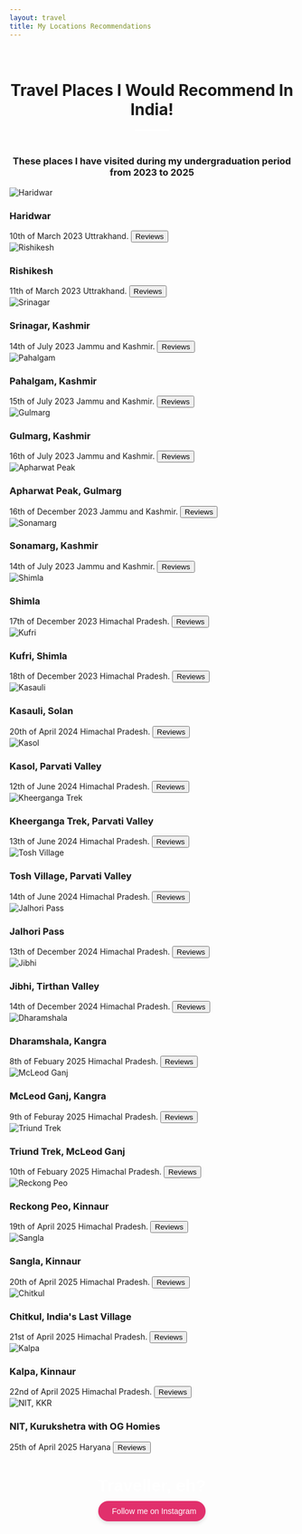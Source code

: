 ```yaml
---
layout: travel
title: My Locations Recommendations
---
```

<head>
	<link rel="stylesheet" type="text/css" href="css/travel_style.css" />
	<link rel="stylesheet" type="text/css" href="css/travel_component.css" />
		<!-- Modernizr is used for flexbox fallback -->
	<script src="js/modernizr.custom.js"></script>

</head>
<div class="view">
<div class="my__suggestion">
  <center>
    <h1><br>Travel Places I Would Recommend In India!</h1>
    <hr style="width: 60px; height: 3px; background-color: #fff; border: none; margin-top: 10px; margin-bottom: 20px;">
    <h3><br>These places I have visited during my undergraduation period from 2023 to 2025</h3>
  </center>
</div>
		<section class="grid">
			<div class="product">
				<div class="product__info">
					<img class="product__image" src="images/visited_places/haridwar.jpg" alt="Haridwar" />
					<h3 class="product__title">Haridwar</h3>
					<span class="product__author highlight">10th of March 2023</span>
					<span class="product__author highlight">Uttrakhand.</span>
					<button class="action action--button" onclick="window.open('https://www.google.com/search?q=haridwar+reviews')"><i class="fa fa-comments"></i><span class="action__text">Reviews</span></button>
				</div>
			</div>
			<div class="product">
				<div class="product__info">
					<img class="product__image" src="images/visited_places/rishikesh.jpeg" alt="Rishikesh" />
					<h3 class="product__title">Rishikesh</h3>
					<span class="product__author highlight">11th of March 2023</span>
					<span class="product__author highlight">Uttrakhand.</span>
					<button class="action action--button" onclick="window.open('https://www.google.com/search?q=rishikesh+reviews')"><i class="fa fa-comments"></i><span class="action__text">Reviews</span></button>
				</div>
			</div>
            			<div class="product">
				<div class="product__info">
					<img class="product__image" src="images/visited_places/srinagar.jpg" alt="Srinagar" />
					<h3 class="product__title">Srinagar, Kashmir</h3>
					<span class="product__author highlight">14th of July 2023</span>
					<span class="product__author highlight">Jammu and Kashmir.</span>
					<button class="action action--button" onclick="window.open('https://www.google.com/search?q=srinagar+review')"><i class="fa fa-comments"></i><span class="action__text">Reviews</span></button>
				</div>
			</div>
			<div class="product">
				<div class="product__info">
					<img class="product__image" src="images/visited_places/pahalgam.jpg" alt="Pahalgam" />
					<h3 class="product__title">Pahalgam, Kashmir</h3>
					<span class="product__author highlight">15th of July 2023</span>
					<span class="product__author highlight">Jammu and Kashmir.</span>
					<button class="action action--button" onclick="window.open('https://www.google.com/search?q=pahalgam+review')"><i class="fa fa-comments"></i><span class="action__text">Reviews</span></button>
				</div>
			</div>
			<div class="product">
				<div class="product__info">
					<img class="product__image" src="images/visited_places/gulmarg.jpg" alt="Gulmarg" />
					<h3 class="product__title">Gulmarg, Kashmir</h3>
					<span class="product__author highlight">16th of July 2023</span>
					<span class="product__author highlight">Jammu and Kashmir.</span>
					<button class="action action--button" onclick="window.open('https://www.google.com/search?q=gulmarg+review')"><i class="fa fa-comments"></i><span class="action__text">Reviews</span></button>
				</div>
			</div>	
            <div class="product">
				<div class="product__info">
					<img class="product__image" src="images/visited_places/afarwat.jpg" alt="Apharwat Peak" />
					<h3 class="product__title">Apharwat Peak, Gulmarg</h3>
					<span class="product__author highlight">16th of December 2023</span>
					<span class="product__author highlight">Jammu and Kashmir.</span>
					<button class="action action--button" onclick="window.open('https://www.google.com/search?q=apharwat+sumit+gulmarg+kashmir+review')"><i class="fa fa-comments"></i><span class="action__text">Reviews</span></button>
				</div>
			</div>	
			<div class="product">
				<div class="product__info">
					<img class="product__image" src="images/visited_places/sonamarg.jpg" alt="Sonamarg" />
					<h3 class="product__title">Sonamarg, Kashmir</h3>
					<span class="product__author highlight">14th of July 2023</span>
					<span class="product__author highlight">Jammu and Kashmir.</span>
					<button class="action action--button" onclick="window.open('https://www.google.com/search?q=sonamarg+kashmir+review')"><i class="fa fa-comments"></i><span class="action__text">Reviews</span></button>
				</div>
			</div>
			<div class="product">
				<div class="product__info">
					<img class="product__image" src="images/visited_places/Shimla.jpeg" alt="Shimla" />
					<h3 class="product__title">Shimla</h3>
					<span class="product__author highlight">17th of December 2023</span>
					<span class="product__author highlight">Himachal Pradesh.</span>
					<button class="action action--button" onclick="window.open('https://www.google.com/search?q=shimla+reviews')"><i class="fa fa-comments"></i><span class="action__text">Reviews</span></button>
				</div>
			</div>
			<div class="product">
				<div class="product__info">
					<img class="product__image" src="images/visited_places/kufri_2.jpeg" alt="Kufri" />
					<h3 class="product__title">Kufri, Shimla</h3>
					<span class="product__author highlight">18th of December 2023</span>
					<span class="product__author highlight">Himachal Pradesh.</span>
					<button class="action action--button" onclick="window.open('https://www.google.com/search?q=kufri+reviews')"><i class="fa fa-comments"></i><span class="action__text">Reviews</span></button>
				</div>
			</div>
			<div class="product">
				<div class="product__info">
					<img class="product__image" src="images/visited_places/kasauli.jpeg" alt="Kasauli" />
					<h3 class="product__title">Kasauli, Solan</h3>
					<span class="product__author highlight">20th of April 2024</span>
					<span class="product__author highlight">Himachal Pradesh.</span>
					<button class="action action--button" onclick="window.open('https://www.google.com/search?q=kasauli+solan+reviews')"><i class="fa fa-comments"></i><span class="action__text">Reviews</span></button>
				</div>
			</div>
            <div class="product">
				<div class="product__info">
					<img class="product__image" src="images/visited_places/kasol.jpeg" alt="Kasol" />
					<h3 class="product__title">Kasol, Parvati Valley</h3>
					<span class="product__author highlight">12th of June 2024</span>
					<span class="product__author highlight">Himachal Pradesh.</span>
					<button class="action action--button" onclick="window.open('https://www.google.com/search?q=kasol+reviews')"><i class="fa fa-comments"></i><span class="action__text">Reviews</span></button>
				</div>
			</div>
			<div class="product">
				<div class="product__info">
					<img class="product__image" src="images/visited_places/kheerganga.jpeg" alt="Kheerganga Trek" />
					<h3 class="product__title">Kheerganga Trek, Parvati Valley</h3>
					<span class="product__author highlight">13th of June 2024</span>
					<span class="product__author highlight">Himachal Pradesh.</span>
					<button class="action action--button" onclick="window.open('https://www.google.com/search?q=kheerganaga+trek+review')"><i class="fa fa-comments"></i><span class="action__text">Reviews</span></button>
				</div>
			</div>		
			<div class="product">
				<div class="product__info">
					<img class="product__image" src="images/visited_places/tosh.jpeg" alt="Tosh Village" />
					<h3 class="product__title">Tosh Village, Parvati Valley</h3>
					<span class="product__author highlight">14th of June 2024</span>
					<span class="product__author highlight">Himachal Pradesh.</span>
					<button class="action action--button" onclick="window.open('https://www.google.com/search?q=tosh+village+reviews')"><i class="fa fa-comments"></i><span class="action__text">Reviews</span></button>
				</div>
			</div>
			<div class="product">
				<div class="product__info">
					<img class="product__image" src="images/visited_places/jalhori_pass.jpeg" alt="Jalhori Pass" />
					<h3 class="product__title">Jalhori Pass</h3>
					<span class="product__author highlight">13th of December 2024</span>
					<span class="product__author highlight">Himachal Pradesh.</span>
					<button class="action action--button" onclick="window.open('https://www.google.com/search?q=Tjalhori+pass+jibhi+review')"><i class="fa fa-comments"></i><span class="action__text">Reviews</span></button>
				</div>
			</div>
			<div class="product">
				<div class="product__info">
					<img class="product__image" src="images/visited_places/jibhi.jpeg" alt="Jibhi" />
					<h3 class="product__title">Jibhi, Tirthan Valley</h3>
					<span class="product__author highlight">14th of December 2024</span>
					<span class="product__author highlight">Himachal Pradesh.</span>
					<button class="action action--button" onclick="window.open('https://www.google.com/search?q=jibhi+review')"><i class="fa fa-comments"></i><span class="action__text">Reviews</span></button>
				</div>
			</div>
			<div class="product">
				<div class="product__info">
					<img class="product__image" src="images/visited_places/dharamshala.jpeg" alt="Dharamshala" />
					<h3 class="product__title">Dharamshala, Kangra</h3>
					<span class="product__author highlight">8th of Febuary 2025</span>
					<span class="product__author highlight">Himachal Pradesh.</span>
					<button class="action action--button" onclick="window.open('https://www.google.com/search?q=dharamshala+himachal+pradesh+review')"><i class="fa fa-comments"></i><span class="action__text">Reviews</span></button>
				</div>
			</div>
			<div class="product">
				<div class="product__info">
					<img class="product__image" src="images/visited_places/mcleodganj.jpeg" alt="McLeod Ganj" />
					<h3 class="product__title">McLeod Ganj, Kangra</h3>
					<span class="product__author highlight">9th of Feburay 2025</span>
					<span class="product__author highlight">Himachal Pradesh.</span>
					<button class="action action--button" onclick="window.open('https://www.google.com/search?q=mchleodganj+review')"><i class="fa fa-comments"></i><span class="action__text">Reviews</span></button>
				</div>
			</div>
			<div class="product">
				<div class="product__info">
					<img class="product__image" src="images/visited_places/triund.jpeg" alt="Triund Trek" />
					<h3 class="product__title">Triund Trek, McLeod Ganj</h3>
					<span class="product__author highlight">10th of Febuary 2025</span>
					<span class="product__author highlight">Himachal Pradesh.</span>
					<button class="action action--button" onclick="window.open('https://www.google.com/search?q=triund+treckreview')"><i class="fa fa-comments"></i><span class="action__text">Reviews</span></button>
				</div>
			</div>
			<div class="product">
				<div class="product__info">
					<img class="product__image" src="images/visited_places/reckongpeo.jpeg" alt="Reckong Peo" />
					<h3 class="product__title">Reckong Peo, Kinnaur</h3>
					<span class="product__author highlight">19th of April 2025</span>
					<span class="product__author highlight">Himachal Pradesh.</span>
					<button class="action action--button" onclick="window.open('https://www.google.com/search?q=reckongpeo+review')"><i class="fa fa-comments"></i><span class="action__text">Reviews</span></button>
				</div>
			</div>
			<div class="product">
				<div class="product__info">
					<img class="product__image" src="images/visited_places/sangla.jpeg" alt="Sangla" />
					<h3 class="product__title">Sangla, Kinnaur</h3>
					<span class="product__author highlight">20th of April 2025</span>
					<span class="product__author highlight">Himachal Pradesh.</span>
					<button class="action action--button" onclick="window.open('https://www.google.com/search?q=sangla+review')"><i class="fa fa-comments"></i><span class="action__text">Reviews</span></button>
				</div>
			</div>
			<div class="product">
				<div class="product__info">
					<img class="product__image" src="images/visited_places/chitkul.jpeg" alt="Chitkul" />
					<h3 class="product__title">Chitkul, India's Last Village</h3>
					<span class="product__author highlight">21st of April 2025</span>
					<span class="product__author highlight">Himachal Pradesh.</span>
					<button class="action action--button" onclick="window.open('https://www.google.com/search?q=chitkul+review')"><i class="fa fa-comments"></i><span class="action__text">Reviews</span></button>
				</div>
			</div>
			<div class="product">
				<div class="product__info">
					<img class="product__image" src="images/visited_places/kalpa.jpeg" alt="Kalpa" />
					<h3 class="product__title">Kalpa, Kinnaur</h3>
					<span class="product__author highlight">22nd of April 2025</span>
					<span class="product__author highlight">Himachal Pradesh.</span>
					<button class="action action--button" onclick="window.open('https://www.google.com/search?q=kalpa+kinnaur+reviews')"><i class="fa fa-comments"></i><span class="action__text">Reviews</span></button>
				</div>
			</div>		
			<div class="product">
				<div class="product__info">
					<img class="product__image" src="images/visited_places/nitkkr_ogh.jpeg" alt="NIT, KKR" />
					<h3 class="product__title">NIT, Kurukshetra with OG Homies</h3>
					<span class="product__author highlight">25th of April 2025</span>
					<span class="product__author highlight">Haryana</span>
					<button class="action action--button" onclick="window.open('https://www.google.com/search?q=NIT+Kurukshetra+review')"><i class="fa fa-comments"></i><span class="action__text">Reviews</span></button>
				</div>
			</div>		
		</section>
		<!-- Centered Instagram Follow Button with 'Weeb, eh?' -->
<div style="text-align: center; margin-top: 40px;">
  <p style="font-family: Arial, sans-serif; font-size: 30px; font-weight: bold; color: white; margin-bottom: 10px;">
    Traveller, eh?
  </p>
  <a
    href="https://www.instagram.com/___harshit__007___?utm_source=qr&igsh=b3FnYnplOHB0YXo2"
    target="_blank"
    rel="noopener noreferrer"
    style="
      display: inline-flex;
      align-items: center;
      background-color: #e1306c;
      color: white;
      padding: 10px 16px;
      border-radius: 30px;
      font-family: Arial, sans-serif;
      font-size: 14px;
      text-decoration: none;
      box-shadow: 0 4px 6px rgba(0, 0, 0, 0.1);
      transition: background-color 0.3s ease;
    "
    onmouseover="this.style.backgroundColor='#c5285d';"
    onmouseout="this.style.backgroundColor='#e1306c';" >
    <i class="fab fa-instagram" style="margin-right: 8px; font-size: 16px;"></i>
    Follow me on Instagram
  </a>
</div>

<!-- </div> -->
</div>

